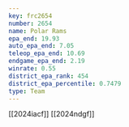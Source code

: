 ```yaml
---
key: frc2654
number: 2654
name: Polar Rams
epa_end: 19.93
auto_epa_end: 7.05
teleop_epa_end: 10.69
endgame_epa_end: 2.19
winrate: 0.55
district_epa_rank: 454
district_epa_percentile: 0.7479
type: Team
---
```

[[2024iacf]]
[[2024ndgf]]

